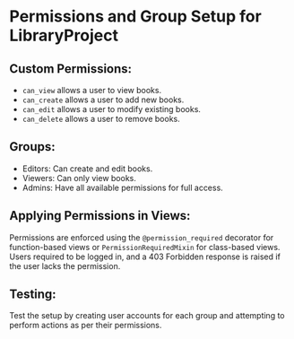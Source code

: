 # Permissions and Group Setup for LibraryProject

## Custom Permissions:
- `can_view` allows a user to view books.
- `can_create` allows a user to add new books.
- `can_edit` allows a user to modify existing books.
- `can_delete` allows a user to remove books.

## Groups:
- Editors: Can create and edit books.
- Viewers: Can only view books.
- Admins: Have all available permissions for full access.

## Applying Permissions in Views:
Permissions are enforced using the `@permission_required` decorator for function-based views or `PermissionRequiredMixin` for class-based views. Users required to be logged in, and a 403 Forbidden response is raised if the user lacks the permission.

## Testing:
Test the setup by creating user accounts for each group and attempting to perform actions as per their permissions.